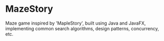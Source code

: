 # MazeStory
Maze game inspired by 'MapleStory', built using Java and JavaFX, implementing common search algorithms, design patterns, concurrency, etc.
